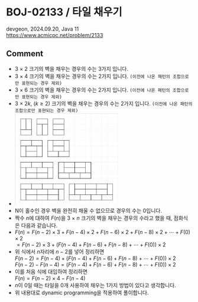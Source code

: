 # BOJ-02133 / 타일 채우기  
devgeon, 2024.09.20, Java 11  
https://www.acmicpc.net/problem/2133  

## Comment
- 3 × 2 크기의 벽을 채우는 경우의 수는 3가지 입니다.
- 3 × 4 크기의 벽을 채우는 경우의 수는 2가지 입니다. `(이전에 나온 패턴의 조합으로만 표현되는 경우 제외)`
- 3 × 6 크기의 벽을 채우는 경우의 수는 2가지 입니다. `(이전에 나온 패턴의 조합으로만 표현되는 경우 제외)`
- 3 × $2k$, $(k \ge 2)$ 크기의 벽을 채우는 경우의 수는 2가지 입니다. `(이전에 나온 패턴의 조합으로만 표현되는 경우 제외)`
- <img height=250, src='./BOJ-02133-타일채우기.png'>
- N이 홀수인 경우 벽을 완전히 채울 수 없으므로 경우의 수는 0입니다.
- 짝수 $n$에 대하여 $F(n)$을 3 × $n$ 크기의 벽을 채우는 경우의 수라고 했을 때, 점화식은 다음과 같습니다.
- $F(n) = F(n-2) \times 3 + F(n-4) \times 2 + F(n-6) \times 2 + F(n-8) \times 2 + \cdots + F(0) \times 2$  
	   $= F(n-2) \times 3 + ( F(n-4) + F(n-6) + F(n-8) + \cdots + F(0) ) \times 2$
- 위 식에서 $n$자리에 $n-2$를 넣어 정리하면  
  $F(n-2) = F(n-4) + ( F(n-4) + F(n-6) + F(n-8) + \cdots + F(0) ) \times 2$  
  $F(n-2) - F(n-4) = ( F(n-4) + F(n-6) + F(n-8) + \cdots + F(0) ) \times 2$
- 이를 처음 식에 대입하여 정리하면  
  $F(n) = F(n-2) \times 4 - F(n-4)$
- $n$이 0일 때는 타일을 0개 사용하여 채우는 1가지 방법이 있다고 생각합니다.
- 위 내용대로 dynamic programming을 적용하여 풀이합니다.
